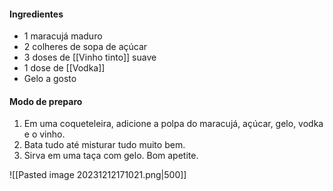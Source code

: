 #### Ingredientes

-  1 maracujá maduro
-  2 colheres de sopa de açúcar
-  3 doses de [[Vinho tinto]] suave
-  1 dose de [[Vodka]]
-  Gelo a gosto

#### Modo de preparo

1. Em uma coqueteleira, adicione a polpa do maracujá, açúcar, gelo, vodka e o vinho.
2. Bata tudo até misturar tudo muito bem.
3. Sirva em uma taça com gelo. Bom apetite.


![[Pasted image 20231212171021.png|500]]